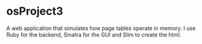 # osProject3

A web application that simulates how page tables operate in memory. I use Ruby for the backend, Sinatra for the GUI and Slim to create the html.
